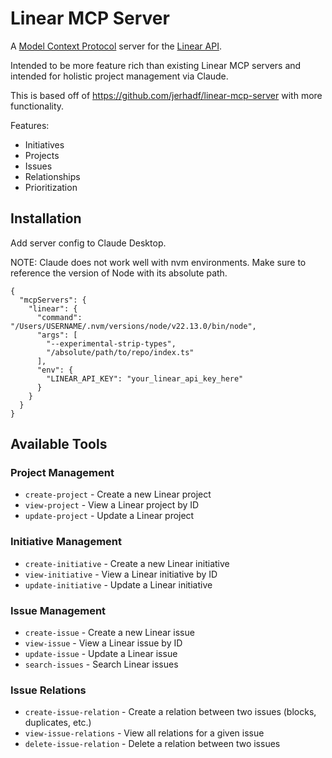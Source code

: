# Linear MCP Server

A [Model Context Protocol](https://github.com/modelcontextprotocol) server for the [Linear API](https://developers.linear.app/docs/graphql/working-with-the-graphql-api).

Intended to be more feature rich than existing Linear MCP servers and intended for holistic project management via Claude.

This is based off of https://github.com/jerhadf/linear-mcp-server with more functionality.

Features:
* Initiatives
* Projects
* Issues
* Relationships
* Prioritization

## Installation

Add server config to Claude Desktop.

NOTE: Claude does not work well with nvm environments. Make sure to reference the version of Node with its absolute path.

```
{
  "mcpServers": {
    "linear": {
      "command": "/Users/USERNAME/.nvm/versions/node/v22.13.0/bin/node",
      "args": [
        "--experimental-strip-types",
        "/absolute/path/to/repo/index.ts"
      ],
      "env": {
        "LINEAR_API_KEY": "your_linear_api_key_here"
      }
    }
  }
}
```

## Available Tools

### Project Management
* `create-project` - Create a new Linear project
* `view-project` - View a Linear project by ID
* `update-project` - Update a Linear project

### Initiative Management
* `create-initiative` - Create a new Linear initiative
* `view-initiative` - View a Linear initiative by ID
* `update-initiative` - Update a Linear initiative

### Issue Management
* `create-issue` - Create a new Linear issue
* `view-issue` - View a Linear issue by ID
* `update-issue` - Update a Linear issue
* `search-issues` - Search Linear issues

### Issue Relations
* `create-issue-relation` - Create a relation between two issues (blocks, duplicates, etc.)
* `view-issue-relations` - View all relations for a given issue
* `delete-issue-relation` - Delete a relation between two issues

